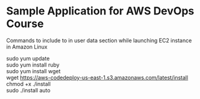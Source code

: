 # Sample Application for AWS DevOps Course
Commands to include to in user data section while launching EC2 instance in Amazon Linux

sudo yum update  <br>
sudo yum install ruby <br>
sudo yum install wget <br>
wget https://aws-codedeploy-us-east-1.s3.amazonaws.com/latest/install <br>
chmod +x ./install <br>
sudo ./install auto <br>
